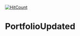 [![HitCount](http://hits.dwyl.com/Amitabh-K/Portfolio.svg)](http://hits.dwyl.com/Amitabh-K/Portfolio)

# PortfolioUpdated

